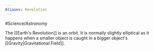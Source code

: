 ```yaml
---
Aliases: Revolution
---
```


#Science/Astronomy  

The [[Earth's Revolution]] is an orbit. It is normally slightly elliptical as it happens when a smaller object is caught in a bigger object's [[Gravity|Gravitational Field]]. 